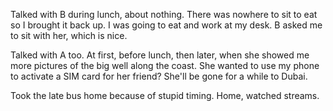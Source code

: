 Talked with B during lunch, about nothing. There was nowhere to sit to eat so I brought it back up. I was going to eat and work at my desk. B asked me to sit with her, which is nice.

Talked with A too. At first, before lunch, then later, when she showed me more pictures of the big well along the coast. She wanted to use my phone to activate a SIM card for her friend? She'll be gone for a while to Dubai.

Took the late bus home because of stupid timing. Home, watched streams.
